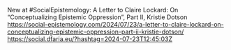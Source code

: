New at #SocialEpistemology: A Letter to Claire Lockard: On “Conceptualizing Epistemic Oppression”, Part II, Kristie Dotson https://social-epistemology.com/2024/07/23/a-letter-to-claire-lockard-on-conceptualizing-epistemic-oppression-part-ii-kristie-dotson/ https://social.dfaria.eu/?hashtag=2024-07-23T12:45:03Z